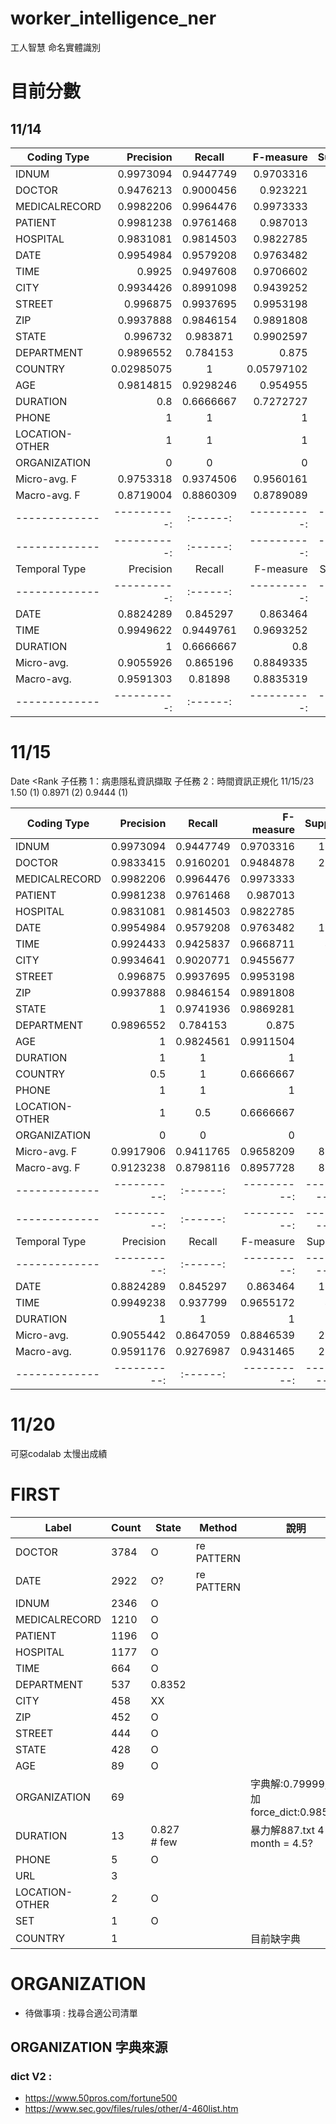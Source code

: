 # worker_intelligence_ner
工人智慧 命名實體識別
# 目前分數
## 11/14

| Coding Type | Precision | Recall | F-measure | Support |
|-------------|----------:|:------:|----------:|--------:|
| IDNUM | 0.9973094 | 0.9447749 | 0.9703316 | 1177 |
| DOCTOR | 0.9476213 | 0.9000456 | 0.923221 | 2191 |
| MEDICALRECORD | 0.9982206 | 0.9964476 | 0.9973333 | 563 |
| PATIENT | 0.9981238 | 0.9761468 | 0.987013 | 545 |
| HOSPITAL | 0.9831081 | 0.9814503 | 0.9822785 | 593 |
| DATE | 0.9954984 | 0.9579208 | 0.9763482 | 1616 |
| TIME | 0.9925 | 0.9497608 | 0.9706602 | 418 |
| CITY | 0.9934426 | 0.8991098 | 0.9439252 | 337 |
| STREET | 0.996875 | 0.9937695 | 0.9953198 | 321 |
| ZIP | 0.9937888 | 0.9846154 | 0.9891808 | 325 |
| STATE | 0.996732 | 0.983871 | 0.9902597 | 310 |
| DEPARTMENT | 0.9896552 | 0.784153 | 0.875 | 366 |
| COUNTRY | 0.02985075 | 1 | 0.05797102 | 2 |
| AGE | 0.9814815 | 0.9298246 | 0.954955 | 57 |
| DURATION | 0.8 | 0.6666667 | 0.7272727 | 6 |
| PHONE | 1 | 1 | 1 | 2 |
| LOCATION-OTHER | 1 | 1 | 1 | 4 |
| ORGANIZATION | 0 | 0 | 0 | 24 |
| Micro-avg. F| 0.9753318 | 0.9374506 | 0.9560161 | 8857 |
| Macro-avg. F| 0.8719004 | 0.8860309 | 0.8789089 | 8857 |
|-------------|----------:|:------:|----------:|----------:|
|-------------|----------:|:------:|----------:|----------:|
| Temporal Type | Precision | Recall | F-measure | Support |
|-------------|----------:|:------:|----------:|----------:|
| DATE | 0.8824289 | 0.845297 | 0.863464 | 1616 |
| TIME | 0.9949622 | 0.9449761 | 0.9693252 | 418 |
| DURATION | 1 | 0.6666667 | 0.8 | 6 |
| Micro-avg.| 0.9055926 | 0.865196 | 0.8849335 | 2040 |
| Macro-avg.| 0.9591303 | 0.81898 | 0.8835319 | 2040 |
|-------------|----------:|:------:|----------:|----------:|

# 11/15
Date 	    <Rank 	    子任務 1：病患隱私資訊擷取 	子任務 2：時間資訊正規化 
11/15/23	1.50 (1)	0.8971 (2)	                0.9444 (1)

| Coding Type | Precision | Recall | F-measure | Support |
|-------------|----------:|:------:|----------:|--------:|
| IDNUM | 0.9973094 | 0.9447749 | 0.9703316 | 1177 |
| DOCTOR | 0.9833415 | 0.9160201 | 0.9484878 | 2191 |
| MEDICALRECORD | 0.9982206 | 0.9964476 | 0.9973333 | 563 |
| PATIENT | 0.9981238 | 0.9761468 | 0.987013 | 545 |
| HOSPITAL | 0.9831081 | 0.9814503 | 0.9822785 | 593 |
| DATE | 0.9954984 | 0.9579208 | 0.9763482 | 1616 |
| TIME | 0.9924433 | 0.9425837 | 0.9668711 | 418 |
| CITY | 0.9934641 | 0.9020771 | 0.9455677 | 337 |
| STREET | 0.996875 | 0.9937695 | 0.9953198 | 321 |
| ZIP | 0.9937888 | 0.9846154 | 0.9891808 | 325 |
| STATE | 1 | 0.9741936 | 0.9869281 | 310 |
| DEPARTMENT | 0.9896552 | 0.784153 | 0.875 | 366 |
| AGE | 1 | 0.9824561 | 0.9911504 | 57 |
| DURATION | 1 | 1 | 1 | 6 |
| COUNTRY | 0.5 | 1 | 0.6666667 | 2 |
| PHONE | 1 | 1 | 1 | 2 |
| LOCATION-OTHER | 1 | 0.5 | 0.6666667 | 4 |
| ORGANIZATION | 0 | 0 | 0 | 24 |
| Micro-avg. F| 0.9917906 | 0.9411765 | 0.9658209 | 8857 |
| Macro-avg. F| 0.9123238 | 0.8798116 | 0.8957728 | 8857 |
|-------------|----------:|:------:|----------:|----------:|
|-------------|----------:|:------:|----------:|----------:|
| Temporal Type | Precision | Recall | F-measure | Support |
|-------------|----------:|:------:|----------:|----------:|
| DATE | 0.8824289 | 0.845297 | 0.863464 | 1616 |
| TIME | 0.9949238 | 0.937799 | 0.9655172 | 418 |
| DURATION | 1 | 1 | 1 | 6 |
| Micro-avg.| 0.9055442 | 0.8647059 | 0.8846539 | 2040 |
| Macro-avg.| 0.9591176 | 0.9276987 | 0.9431465 | 2040 |
|-------------|----------:|:------:|----------:|----------:|

# 11/20
可惡codalab 太慢出成績


# FIRST
| Label           | Count |    State             | Method           | 說明                                      |
|-----------------|-------|----------------------|------------------|------------------                         |
| DOCTOR          | 3784  | O                    |  re PATTERN      |                                           |
| DATE            | 2922  | O?                   |  re PATTERN      |                                           | 
| IDNUM           | 2346  | O                    |                  |                                           |
| MEDICALRECORD   | 1210  | O                    |                  |                                           |
| PATIENT         | 1196  | O                    |                  |                                           |
| HOSPITAL        | 1177  | O                    |                  |                                           |
| TIME            | 664   | O                    |                  |                                           |
| DEPARTMENT      | 537   | 0.8352               |                  |                                           |
| CITY            | 458   | XX                   |                  |                                           |
| ZIP             | 452   | O                    |                  |                                           |
| STREET          | 444   | O                    |                  |                                           |
| STATE           | 428   | O                    |                  |                                           |
| AGE             | 89    | O                    |                  |                                           |
| ORGANIZATION    | 69    |                      |                  | 字典解:0.79999, 有加 force_dict:0.98571    |
| DURATION        | 13    | 0.827 # few          |                  | 暴力解887.txt  4-5 month = 4.5?            |
| PHONE           | 5     | O                    |                  |                                           |
| URL             | 3     |                      |                  |                                           |
| LOCATION-OTHER  | 2     | O                    |                  |                                           |
| SET             | 1     | O                    |                  |                                           |
| COUNTRY         | 1     |                      |                  |  目前缺字典                                 |


# ORGANIZATION
* 待做事項 : 找尋合適公司清單
## ORGANIZATION 字典來源
### dict V2 : 
* https://www.50pros.com/fortune500
* https://www.sec.gov/files/rules/other/4-460list.htm
